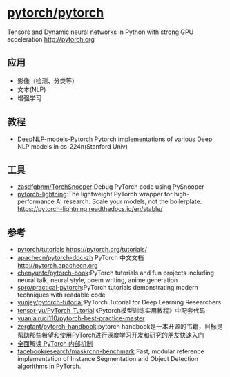 # [pytorch/pytorch](https://github.com/pytorch/pytorch)

Tensors and Dynamic neural networks in Python with strong GPU acceleration http://pytorch.org

## 应用

* 影像（检测、分类等）
* 文本(NLP)
* 增强学习

## 教程

* [DeepNLP-models-Pytorch](https://github.com/DSKSD/DeepNLP-models-Pytorch) Pytorch implementations of various Deep NLP models in cs-224n(Stanford Univ)

## 工具

* [zasdfgbnm/TorchSnooper](https://github.com/zasdfgbnm/TorchSnooper):Debug PyTorch code using PySnooper
* [pytorch-lightning](https://github.com/PyTorchLightning/pytorch-lightning):The lightweight PyTorch wrapper for high-performance AI research. Scale your models, not the boilerplate. https://pytorch-lightning.readthedocs.io/en/stable/

## 参考

* [pytorch/tutorials](https://github.com/pytorch/tutorials) <https://pytorch.org/tutorials/>
* [apachecn/pytorch-doc-zh](https://github.com/apachecn/pytorch-doc-zh) PyTorch 中文文档 http://pytorch.apachecn.org
* [chenyuntc/pytorch-book](https://github.com/chenyuntc/pytorch-book):PyTorch tutorials and fun projects including neural talk, neural style, poem writing, anime generation
* [spro/practical-pytorch](https://github.com/spro/practical-pytorch):PyTorch tutorials demonstrating modern techniques with readable code
* [yunjey/pytorch-tutorial](https://github.com/yunjey/pytorch-tutorial):PyTorch Tutorial for Deep Learning Researchers
* [tensor-yu/PyTorch_Tutorial](https://github.com/tensor-yu/PyTorch_Tutorial):《Pytorch模型训练实用教程》中配套代码
* [yuanlairuci110/pytorch-best-practice-master](https://github.com/yuanlairuci110/PyTorch-best-practice-master)
* [zergtant/pytorch-handbook](https://github.com/zergtant/pytorch-handbook):pytorch handbook是一本开源的书籍，目标是帮助那些希望和使用PyTorch进行深度学习开发和研究的朋友快速入门
* [全面解读 PyTorch 内部机制](https://mp.weixin.qq.com/s/q2vdZS6exGZvi75E846xdw)
* [facebookresearch/maskrcnn-benchmark](https://github.com/facebookresearch/maskrcnn-benchmark):Fast, modular reference implementation of Instance Segmentation and Object Detection algorithms in PyTorch.
